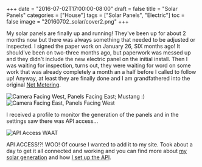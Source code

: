 +++
date = "2016-07-02T17:00:00-08:00"
draft = false
title = "Solar Panels"
categories = ["House"]
tags = ["Solar Panels", "Electric"]
toc = false
image = "20160702_solar/cover2.png"
+++

My solar panels are finally up and running! They've been up for about 2 months now but there was always something that needed to be adjusted or inspected. I signed the paper work on January 26, SIX months ago! It should've been on two-three months ago, but paperwork was messed up and they didn't include the new electric panel on the initial install. Then I was waiting for inspection, turns out, they were waiting for word on some work that was already completely a month an a half before I called to follow up! Anyway, at least they are finally done and I am grandfathered into the original <a href="http://www.sdge.com/clean-energy/overview/overview" rel="nofollow" target="_blank">Net Metering</a>.

<img src="http://cdn.smylee.com/images/20160702_solar/20160701_145542.jpg" alt="Camera Facing West, Panels Facing East; Mustang :)" title="Camera Facing West, Panels Facing East; Mustang :)">

<img src="http://cdn.smylee.com/images/20160702_solar/20160701_145448.jpg" alt="Camera Facing East, Panels Facing West" title="Camera Facing East, Panels Facing West">

I received a profile to monitor the generation of the panels and in the settings saw there was API access...

<img src="http://cdn.smylee.com/images/20160702_solar/2016-07-02_22-25-20.png" alt="API Access WAAT" title="API Access WAAT">

API ACCESS!?! WOO! Of course I wanted to add it to my site. Took about a day to get it all connected and working and you can find more about <a href="/smylee/solar_data/">my solar generation</a> and how <a href="/post/2016/07/02_solar_api_setup/">I set up the API</a>.